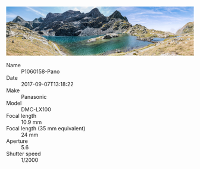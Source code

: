 [![P1060158-Pano](/photos/hd/P1060158-Pano.jpg)](/photos/full/P1060158-Pano.jpg?raw=true)

<dl>
  <dt>Name</dt>
  <dd>P1060158-Pano</dd>
  <dt>Date</dt>
  <dd>2017-09-07T13:18:22</dd>
  <dt>Make</dt>
  <dd>Panasonic</dd>
  <dt>Model</dt>
  <dd>DMC-LX100</dd>
  <dt>Focal length</dt>
  <dd>10.9 mm</dd>
  <dt>Focal length (35 mm equivalent)</dt>
  <dd>24 mm</dd>
  <dt>Aperture</dt>
  <dd>5.6</dd>
  <dt>Shutter speed</dt>
  <dd>1/2000</dd>
</dl>
